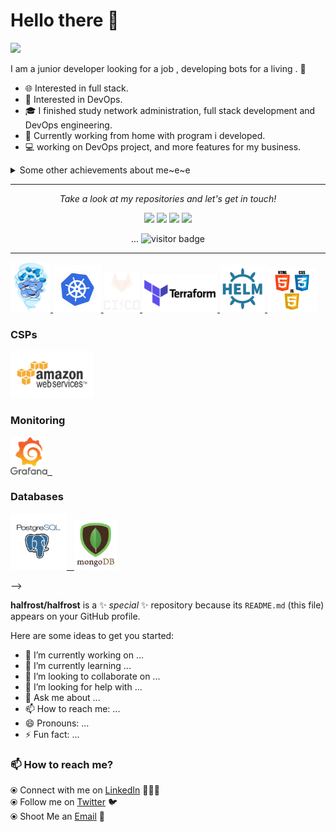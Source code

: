 # Hello there 👋

![](https://github.com/halfrost/halfrost/blob/master/icons/header_.png)

I am a junior developer looking for a job , developing bots for a living . 🌈    

* 🌐   Interested in full stack.
* 🧐   Interested in DevOps.
* 🎓   I finished study network administration, full stack development and DevOps engineering.
* 💼   Currently working from home with program i developed. 
* 💻   working on DevOps project, and more features for my business.   

<details>
  <summary>Some other achievements about me~e~e</summary>
  <br>
* 🎓   so i have knowledge in the next languages: Javascript, Python, Bash, java, c, powershell, CMD, php. <br>
* 🌐   develop website in React.js,Vue.js libary and servers in Node.js. <br>
* 📙   experience with DBs: mongodb, SQL, MySQL, firebase (Realtime Database, Storage), localStorage, localForage <br> 
* 💻   familiar with : Docker (docker-compose), Kubernetes, Wsl, VMWare, Hyper V, Jenkins, Artifactory, teraform, fluxcd, Azure, AWS, GCP. <br>




<p align="center">
<img align="center" src="https://github-readme-stats.vercel.app/api/top-langs/?username=morbargig" />
<img align="center" src="https://github-readme-stats.vercel.app/api?username=morbargig&show_icons=true&count_private=true&include_all_commits=true&line_height=21" alt="halfrost's Github Stats" />
<img align="center" src="https://github-profile-trophy.vercel.app/?username=morbargig&column=7" alt="halfrost's Github Trophy" />
</p>

</details>
  
<hr>
<p align="center">
  <i>Take a look at my repositories and let's get in touch!</i>

<p align="center">
<a href= "https://api.whatsapp.com/send?l=en&phone=972528612379&text=Can%20we%20set%20an%20appointment?%20"><img src="https://img.icons8.com/material-sharp/24/000000/whatsapp.png"/></a>
<a href= "https://www.linkedin.com/in/mor-bargig-744854182/"><img src="https://img.icons8.com/material-rounded/24/000000/linkedin.png"/></a>
<a href= "https://twitter.com/bargigmor"><img src="https://img.icons8.com/material-sharp/24/000000/twitter.png"/></a>
<a href= "https://mor-bargig-cv.herokuapp.com"><img src="https://img.icons8.com/material-sharp/24/000000/parse-from-clipboard.png"/></a>
</p>


<p  align="center">
...
<img src="https://visitor-badge.laobi.icu/badge?page_id=halfrost.halfrost" alt="visitor badge"/>       
</p>




---





<p float="left">

  <a href="https://www.docker.com/" target="_blank" >
    <img src="https://raw.githubusercontent.com/morbargig/morbargig/master/assets/docker.gif"  height="80" /> 
  </a>
  <a href="https://kubernetes.io/" target="_blank" >
    <img src="https://raw.githubusercontent.com/morbargig/morbargig/master/assets/k8s.gif"  height="75" />
  </a>
  <a href="https://docs.gitlab.com/ee/ci/" target="_blank" >
    <img src="https://raw.githubusercontent.com/morbargig/morbargig/master/assets/cicd.gif"  height="65" />
  </a>
  <a href="https://www.terraform.io/" target="_blank" >
    <img src="https://raw.githubusercontent.com/morbargig/morbargig/master/assets/terraform.gif" width="120" />
  </a>
  <a href="https://helm.sh/" target="_blank" >
    <img src="https://raw.githubusercontent.com/morbargig/morbargig/master/assets/helm.gif"  height="75" />
  </a>

  <a href="https://www.w3.org/wiki/The_web_standards_model_-_HTML_CSS_and_JavaScript" target="_blank" >
    <img src="https://raw.githubusercontent.com/morbargig/morbargig/master/assets/html-css-js.png" height="70" />
  </a>
 </p>
  
### CSPs
  
 <p float="left">

  <a href="https://aws.amazon.com/" target="_blank" >
    <img src="https://raw.githubusercontent.com/morbargig/morbargig/master/assets/aws.gif"  height="75" />
  </a>
 </p>
  
### Monitoring
  
 <p float="left">
  <a href="https://grafana.com/" target="_blank" >
    <img src="https://raw.githubusercontent.com/morbargig/morbargig/master/assets/grafana.gif" height="60" />&nbsp;&nbsp;
  </a>
</p>

### Databases
  
 <p float="left">
  <a href="https://www.postgresql.org/" target="_blank" >
    <img src="https://raw.githubusercontent.com/morbargig/morbargig/master/assets/postgresql.gif" height="90" />&nbsp;&nbsp;
  </a>
  <a href="https://www.mongodb.com/" target="_blank" >
    <img src="https://raw.githubusercontent.com/morbargig/morbargig/master/assets/mongo.gif" height="80" />
  </a>
</p>

-->

**halfrost/halfrost** is a ✨ _special_ ✨ repository because its `README.md` (this file) appears on your GitHub profile.

Here are some ideas to get you started:

- 🔭 I’m currently working on ...
- 🌱 I’m currently learning ...
- 👯 I’m looking to collaborate on ...
- 🤔 I’m looking for help with ...
- 💬 Ask me about ...
- 📫 How to reach me: ...
- 😄 Pronouns: ...
- ⚡ Fun fact: ...


### 📫 How to reach me? 

  <!-- ⦿ Visit my [Website](https://www.kumar-saurabh.com) 🌐 <br> -->
  ⦿ Connect with me on [LinkedIn](https://www.linkedin.com/in/morbargig/) 👨🏻‍💻 <br>
  ⦿ Follow me on [Twitter](https://twitter.com/bargigmor) 🐦 <br>
  ⦿ Shoot Me an [Email](mailto:morbargig@gmail.com) 💌 <br>
